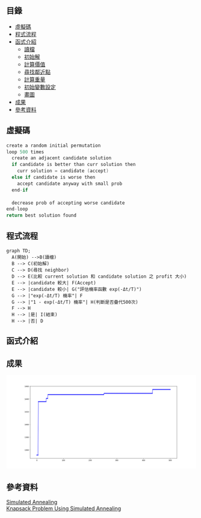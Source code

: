 ## 目錄
- [虛擬碼](#虛擬碼)
- [程式流程](#程式流程)
- [函式介紹](#函式介紹)
  - [讀檔](#讀檔)
  - [初始解](#初始解)
  - [計算價值](#計算價值)
  - [尋找鄰近點](#尋找鄰近點)
  - [計算重量](#計算重量)
  - [初始變數設定](#初始變數設定)
  - [畫圖](#畫圖)
- [成果](#成果)
- [參考資料](#參考資料)

## 虛擬碼
```c
create a random initial permutation
loop 500 times
  create an adjacent candidate solution
  if candidate is better than curr solution then
    curr solution = candidate (accept)
  else if candidate is worse then
    accept candidate anyway with small prob
  end-if
  
  decrease prob of accepting worse candidate
end-loop
return best solution found
```

## 程式流程
```mermaid
graph TD;
  A(開始) -->B(讀檔)
  B --> C(初始解)
  C --> D(尋找 neighbor)
  D --> E(比較 current solution 和 candidate solution 之 profit 大小)
  E --> |candidate 較大| F(Accept)
  E --> |candidate 較小| G("評估機率函數 exp(-Δt/T)")
  G --> |"exp(-Δt/T) 機率"| F
  G --> |"1 - exp(-Δt/T) 機率"| H(判斷是否疊代500次)
  F --> H
  H --> |是| I(結束)
  H --> |否| D
```

## 函式介紹

## 成果
<img src="https://github.com/Kenhchs/AWINLAB/blob/main/2.Meta-heuristic%20Algorithm/2.Simulated%20annealing/Simulated%20annealing.png">

## 參考資料
[Simulated Annealing](http://people.math.sfu.ca/~kyeats/teaching/math343/22-343.pdf)<br>
[Knapsack Problem Using Simulated Annealing](https://jamesmccaffrey.wordpress.com/2021/12/17/knapsack-problem-using-simulated-annealing-example/)
